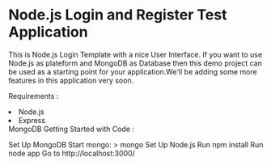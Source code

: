 <h1>Node.js Login and Register Test Application </h1>

This is Node.js Login Template with a nice User Interface. If you want to use Node.js as plateform and MongoDB as Database then this demo project can be used as a starting point for your application.We'll be adding some more features in this application very soon.

Requirements :

<li>Node.js</li>
<li>Express</li>
MongoDB
Getting Started with Code :

Set Up MongoDB
Start mongo: > mongo
Set Up Node.js
Run npm install
Run node app
Go to http://localhost:3000/

